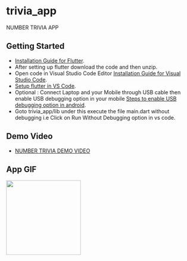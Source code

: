 # trivia_app

NUMBER TRIVIA APP

## Getting Started


* [Installation Guide for Flutter](https://flutter.dev/docs/get-started/install).
* After setting up flutter download the code and then unzip.
* Open code in  Visual Studio Code Editor [Installation Guide for Visual Studio Code](https://code.visualstudio.com/docs).
* [Setup flutter in VS Code](https://docs.flutter.dev/development/tools/vs-code).
* Optional : Connect Laptop and your Mobile through USB cable then enable USB debugging option in your mobile [Steps to enable USB debugging option in android](https://www.youtube.com/results?search_query=enable+debugging+mode+android).
* Goto trivia_app/lib under this execute the file main.dart without debugging i.e Click on Run Without Debugging option in vs code.

## Demo Video

* [NUMBER TRIVIA DEMO VIDEO](images/Demo_video.mp4)

## App GIF
<p> <img src="images/Demo.gif" width="200">

